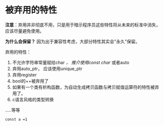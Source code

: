 # 被弃用的特性

**注意**：弃用并非彻底不用，只是用于暗示程序员这些特性将从未来的标准中消失，应该尽量避免使用。

**为什么会保留？** 因为出于兼容性考虑，大部分特性其实会"永久"保留。

弃用的特性：
1. 不允许字符串常量赋给char *， 推介使用const char* 或者auto
2. 弃用auto_ptr， 应该使用unique_ptr
3. 弃用register
4. bool的++被弃用了
5. 如果有一个类有析构函数，为自动生成拷贝函数与拷贝赋值运算符的特性被弃用了。
6. c语言风格的类型转换  


.....等等




```
const a =1
```